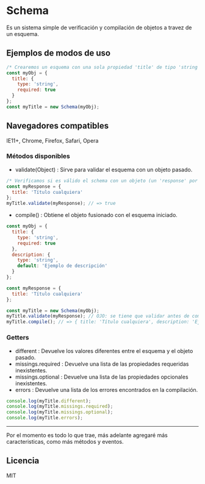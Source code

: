 # Schema
Es un sistema simple de verificación y compilación de objetos a travez de un esquema.

## Ejemplos de modos de uso

```javascript
/* Crearemos un esquema con una sola propiedad 'title' de tipo 'string' obligatoria */
const myObj = {
  title: {
    type: 'string',
    required: true
  }
};
const myTitle = new Schema(myObj);
```

## Navegadores compatibles

IE11+, Chrome, Firefox, Safari, Opera


### Métodos disponibles
- validate(Object) : Sirve para validar el esquema con un objeto pasado.

```javascript
/* Verificamos si es válido el schema con un objeto (un 'response' por ejemplo) */
const myResponse = {
  title: 'Título cualquiera'
};
myTitle.validate(myResponse); // => true
```

- compile() : Obtiene el objeto fusionado con el esquema iniciado.

```javascript
const myObj = {
  title: {
    type: 'string',
    required: true
  },
  description: {
    type: 'string',
    default: 'Ejemplo de descripción'
  }
};

const myResponse = {
  title: 'Título cualquiera'
};

const myTitle = new Schema(myObj);
myTitle.validate(myResponse); // OJO: se tiene que validar antes de compilar.
myTitle.compile(); // => { title: 'Título cualquiera', description: 'Ejemplo de descripción' }
```

### Getters
- different : Devuelve los valores diferentes entre el esquema y el objeto pasado.
- missings.required : Devuelve una lista de las propiedades requeridas inexistentes.
- missings.optional : Devuelve una lista de las propiedades opcionales inexistentes.
- errors : Devuelve una lista de los errores encontrados en la compilación.

```javascript
console.log(myTitle.different);
console.log(myTitle.missings.required);
console.log(myTitle.missings.optional);
console.log(myTitle.errors);
```

---

Por el momento es todo lo que trae, más adelante agregaré más caracteristicas, como más métodos y eventos.

Licencia
----

MIT